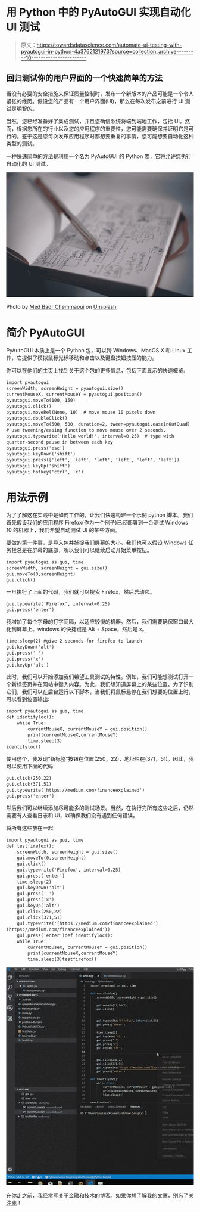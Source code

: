 # 用 Python 中的 PyAutoGUI 实现自动化 UI 测试

> 原文：<https://towardsdatascience.com/automate-ui-testing-with-pyautogui-in-python-4a3762121973?source=collection_archive---------10----------------------->

## 回归测试你的用户界面的一个快速简单的方法

当没有必要的安全措施来保证质量控制时，发布一个新版本的产品可能是一个令人紧张的经历。假设您的产品有一个用户界面(UI)，那么在每次发布之前进行 UI 测试是明智的。

当然，您已经准备好了集成测试，并且您确信系统将端到端地工作，包括 UI。然而，根据您所在的行业以及您的应用程序的重要性，您可能需要确保并证明它是可行的。鉴于这是您每次发布应用程序时都想要重复的事情，您可能想要自动化这种类型的测试。

一种快速简单的方法是利用一个名为 PyAutoGUI 的 Python 库，它将允许您执行自动化的 UI 测试。

![](img/af7a54217db987ebb97bb251e597881d.png)

Photo by [Med Badr Chemmaoui](https://unsplash.com/@medbadrc?utm_source=medium&utm_medium=referral) on [Unsplash](https://unsplash.com?utm_source=medium&utm_medium=referral)

# 简介 PyAutoGUI

PyAutoGUI 本质上是一个 Python 包，可以跨 Windows、MacOS X 和 Linux 工作，它提供了模拟鼠标光标移动和点击以及键盘按钮按压的能力。

你可以在他们的[主页](https://pyautogui.readthedocs.io/en/latest/introduction.html)上找到关于这个包的更多信息，包括下面显示的快速概览:

```
import pyautogui
screenWidth, screenHeight = pyautogui.size()
currentMouseX, currentMouseY = pyautogui.position()
pyautogui.moveTo(100, 150)
pyautogui.click()
pyautogui.moveRel(None, 10)  # move mouse 10 pixels down
pyautogui.doubleClick()
pyautogui.moveTo(500, 500, duration=2, tween=pyautogui.easeInOutQuad)  # use tweening/easing function to move mouse over 2 seconds.
pyautogui.typewrite('Hello world!', interval=0.25)  # type with quarter-second pause in between each key
pyautogui.press('esc')
pyautogui.keyDown('shift')
pyautogui.press(['left', 'left', 'left', 'left', 'left', 'left'])
pyautogui.keyUp('shift')
pyautogui.hotkey('ctrl', 'c')
```

# 用法示例

为了了解这在实践中是如何工作的，让我们快速构建一个示例 python 脚本。我们首先假设我们的应用程序 Firefox(作为一个例子)已经部署到一台测试 Windows 10 的机器上，我们希望自动测试 UI 的某些方面。

要做的第一件事，是导入包并捕捉我们屏幕的大小。我们也可以假设 Windows 任务栏总是在屏幕的底部，所以我们可以继续启动开始菜单按钮。

```
import pyautogui as gui, time
screenWidth, screenHeight = gui.size()
gui.moveTo(0,screenHeight)
gui.click()
```

一旦执行了上面的代码，我们就可以搜索 Firefox，然后启动它。

```
gui.typewrite('Firefox', interval=0.25)
gui.press('enter')
```

我增加了每个字母的打字间隔，以适应较慢的机器。然后，我们需要确保窗口最大化到屏幕上。windows 的快捷键是 Alt + Space，然后是 x。

```
time.sleep(2) #give 2 seconds for firefox to launch
gui.keyDown('alt')
gui.press(' ')
gui.press('x')
gui.keyUp('alt')
```

此时，我们可以开始添加我们希望工具测试的特性。例如，我们可能想测试打开一个新标签页并在网站中键入内容。为此，我们想知道屏幕上的某些位置。为了识别它们，我们可以在后台运行以下脚本，当我们将鼠标悬停在我们想要的位置上时，可以看到位置输出:

```
import pyautogui as gui, time
def identifyloc():
    while True:
        currentMouseX, currentMouseY = gui.position()
        print(currentMouseX,currentMouseY)
        time.sleep(3)
identifyloc()
```

使用这个，我发现“新标签”按钮在位置(250，22)，地址栏在(371，51)。因此，我可以使用下面的代码:

```
gui.click(250,22)
gui.click(371,51)
gui.typewrite('https://medium.com/financeexplained')
gui.press('enter')
```

然后我们可以继续添加尽可能多的测试场景。当然，在执行完所有这些之后，仍然需要有人查看日志和 UI，以确保我们没有遇到任何错误。

将所有这些放在一起:

```
import pyautogui as gui, time
def testfirefox():
    screenWidth, screenHeight = gui.size()
    gui.moveTo(0,screenHeight)
    gui.click()
    gui.typewrite('Firefox', interval=0.25)
    gui.press('enter')
    time.sleep(2)
    gui.keyDown('alt')
    gui.press(' ')
    gui.press('x')
    gui.keyUp('alt')
    gui.click(250,22)
    gui.click(371,51)
    gui.typewrite('[https://medium.com/financeexplained'](https://medium.com/financeexplained'))
    gui.press('enter')def identifyloc():
    while True:
        currentMouseX, currentMouseY = gui.position()
        print(currentMouseX,currentMouseY)
        time.sleep(3)testfirefox()
```

![](img/b50226ba463297e96d3d20a2e07e3c70.png)

在你走之前，我经常写关于金融和技术的博客。如果你想了解我的文章，别忘了[关注我](https://medium.com/@costasandreou)！